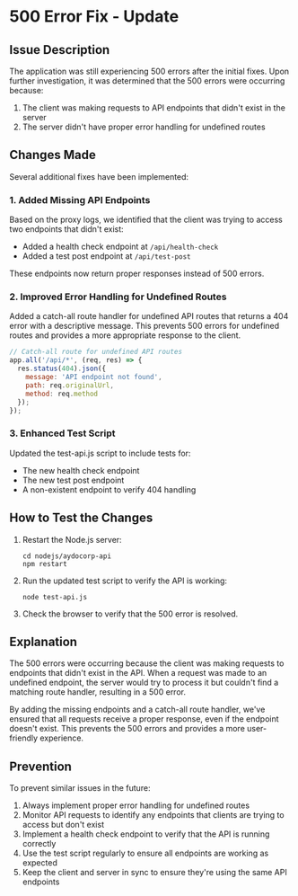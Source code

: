 # 500 Error Fix - Update

## Issue Description

The application was still experiencing 500 errors after the initial fixes. Upon further investigation, it was determined that the 500 errors were occurring because:

1. The client was making requests to API endpoints that didn't exist in the server
2. The server didn't have proper error handling for undefined routes

## Changes Made

Several additional fixes have been implemented:

### 1. Added Missing API Endpoints

Based on the proxy logs, we identified that the client was trying to access two endpoints that didn't exist:

- Added a health check endpoint at `/api/health-check`
- Added a test post endpoint at `/api/test-post`

These endpoints now return proper responses instead of 500 errors.

### 2. Improved Error Handling for Undefined Routes

Added a catch-all route handler for undefined API routes that returns a 404 error with a descriptive message. This prevents 500 errors for undefined routes and provides a more appropriate response to the client.

```javascript
// Catch-all route for undefined API routes
app.all('/api/*', (req, res) => {
  res.status(404).json({ 
    message: 'API endpoint not found',
    path: req.originalUrl,
    method: req.method
  });
});
```

### 3. Enhanced Test Script

Updated the test-api.js script to include tests for:
- The new health check endpoint
- The new test post endpoint
- A non-existent endpoint to verify 404 handling

## How to Test the Changes

1. Restart the Node.js server:
   ```
   cd nodejs/aydocorp-api
   npm restart
   ```

2. Run the updated test script to verify the API is working:
   ```
   node test-api.js
   ```

3. Check the browser to verify that the 500 error is resolved.

## Explanation

The 500 errors were occurring because the client was making requests to endpoints that didn't exist in the API. When a request was made to an undefined endpoint, the server would try to process it but couldn't find a matching route handler, resulting in a 500 error.

By adding the missing endpoints and a catch-all route handler, we've ensured that all requests receive a proper response, even if the endpoint doesn't exist. This prevents the 500 errors and provides a more user-friendly experience.

## Prevention

To prevent similar issues in the future:

1. Always implement proper error handling for undefined routes
2. Monitor API requests to identify any endpoints that clients are trying to access but don't exist
3. Implement a health check endpoint to verify that the API is running correctly
4. Use the test script regularly to ensure all endpoints are working as expected
5. Keep the client and server in sync to ensure they're using the same API endpoints